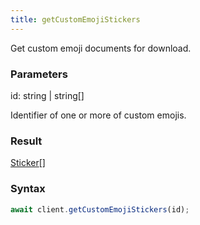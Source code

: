 ```yaml
---
title: getCustomEmojiStickers
---
```


Get custom emoji documents for download.


### Parameters 

<div class="flex flex-col gap-3"><div><div class="font-mono"><span class="font-bold">id</span><span class="opacity-50">:</span> <span>string</span> <span class="opacity-50">|</span> <span>string</span><span class="opacity-50">[]</span></div><div class="pl-3"><div class="no-margin">

Identifier of one or more of custom emojis.

</div></div></div></div>

### Result 

<div class="font-mono"><a href="/types/sticker"  >Sticker</a><span class="opacity-50">[]</span></div>

### Syntax

```ts
await client.getCustomEmojiStickers(id);
```



